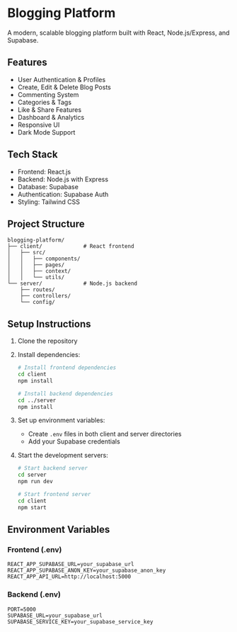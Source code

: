# Blogging Platform

A modern, scalable blogging platform built with React, Node.js/Express, and Supabase.

## Features

- User Authentication & Profiles
- Create, Edit & Delete Blog Posts
- Commenting System
- Categories & Tags
- Like & Share Features
- Dashboard & Analytics
- Responsive UI
- Dark Mode Support

## Tech Stack

- Frontend: React.js
- Backend: Node.js with Express
- Database: Supabase
- Authentication: Supabase Auth
- Styling: Tailwind CSS

## Project Structure

```
blogging-platform/
├── client/             # React frontend
│   ├── src/
│   │   ├── components/
│   │   ├── pages/
│   │   ├── context/
│   │   └── utils/
└── server/             # Node.js backend
    ├── routes/
    ├── controllers/
    └── config/
```

## Setup Instructions

1. Clone the repository
2. Install dependencies:
   ```bash
   # Install frontend dependencies
   cd client
   npm install

   # Install backend dependencies
   cd ../server
   npm install
   ```

3. Set up environment variables:
   - Create `.env` files in both client and server directories
   - Add your Supabase credentials

4. Start the development servers:
   ```bash
   # Start backend server
   cd server
   npm run dev

   # Start frontend server
   cd client
   npm start
   ```

## Environment Variables

### Frontend (.env)
```
REACT_APP_SUPABASE_URL=your_supabase_url
REACT_APP_SUPABASE_ANON_KEY=your_supabase_anon_key
REACT_APP_API_URL=http://localhost:5000
```

### Backend (.env)
```
PORT=5000
SUPABASE_URL=your_supabase_url
SUPABASE_SERVICE_KEY=your_supabase_service_key
``` 